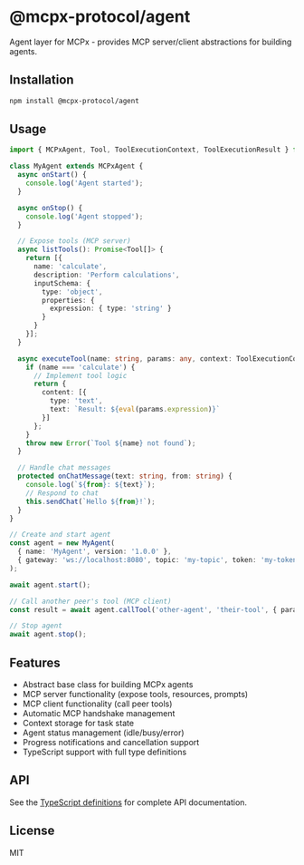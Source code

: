 # @mcpx-protocol/agent

Agent layer for MCPx - provides MCP server/client abstractions for building agents.

## Installation

```bash
npm install @mcpx-protocol/agent
```

## Usage

```typescript
import { MCPxAgent, Tool, ToolExecutionContext, ToolExecutionResult } from '@mcpx-protocol/agent';

class MyAgent extends MCPxAgent {
  async onStart() {
    console.log('Agent started');
  }

  async onStop() {
    console.log('Agent stopped');
  }

  // Expose tools (MCP server)
  async listTools(): Promise<Tool[]> {
    return [{
      name: 'calculate',
      description: 'Perform calculations',
      inputSchema: {
        type: 'object',
        properties: {
          expression: { type: 'string' }
        }
      }
    }];
  }

  async executeTool(name: string, params: any, context: ToolExecutionContext): Promise<ToolExecutionResult> {
    if (name === 'calculate') {
      // Implement tool logic
      return {
        content: [{
          type: 'text',
          text: `Result: ${eval(params.expression)}`
        }]
      };
    }
    throw new Error(`Tool ${name} not found`);
  }

  // Handle chat messages
  protected onChatMessage(text: string, from: string) {
    console.log(`${from}: ${text}`);
    // Respond to chat
    this.sendChat(`Hello ${from}!`);
  }
}

// Create and start agent
const agent = new MyAgent(
  { name: 'MyAgent', version: '1.0.0' },
  { gateway: 'ws://localhost:8080', topic: 'my-topic', token: 'my-token' }
);

await agent.start();

// Call another peer's tool (MCP client)
const result = await agent.callTool('other-agent', 'their-tool', { param: 'value' });

// Stop agent
await agent.stop();
```

## Features

- Abstract base class for building MCPx agents
- MCP server functionality (expose tools, resources, prompts)
- MCP client functionality (call peer tools)
- Automatic MCP handshake management
- Context storage for task state
- Agent status management (idle/busy/error)
- Progress notifications and cancellation support
- TypeScript support with full type definitions

## API

See the [TypeScript definitions](src/types.ts) for complete API documentation.

## License

MIT